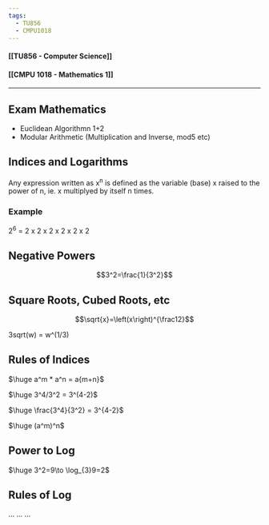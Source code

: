 ```yaml
---
tags:
  - TU856
  - CMPU1018
---
```

#### [[TU856 - Computer Science]]
#### [[CMPU 1018 - Mathematics 1]]

---

## Exam Mathematics
- Euclidean Algorithmn 1+2
- Modular Arithmetic (Multiplication and Inverse, mod5 etc)

## Indices and Logarithms
Any expression written as x<sup>n</sup> is defined as the variable (base) x raised to the power of n, ie. x multiplyed by itself n times.
### Example 
2<sup>6</sup> = 2 x 2 x 2 x 2 x 2 x 2 

## Negative Powers
$$3^2=\frac{1}{3^2}$$

## Square Roots, Cubed Roots, etc
$$\sqrt{x}=\left(x\right)^{\frac12}$$

3sqrt(w) = w^(1/3)

## Rules of Indices
$\huge a^m * a^n = a{m+n}$

$\huge 3^4/3^2 = 3^(4-2)$

$\huge \frac{3^4}{3^2} = 3^{4-2}$

$\huge (a^m)^n$

## Power to Log
$\huge 3^2=9\to \log_{3}9=2$

## Rules of Log

...
...
...
